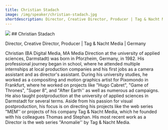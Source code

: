 ```yaml
---
title: Christian Stadach
image: /img/speaker/christian-stadach.jpg
shortdescription: Director, Creative Director, Producer | Tag & Nacht Media | Germany
---
```

<img src="/img/speaker/christian-stadach.jpg">
## Christian Stadach

Director, Creative Director, Producer | Tag & Nacht Media | Germany

Christian (BA Digital Media, MA Media Direction at the university of applied sciences, Darmstadt) was born in Pforzheim, Germany, in 1982. His professional journey began in school, where he attended multiple internships at local production companies and his first jobs as a camera assistant and as director's assistant. During his university studies, he worked as a compositing and motion graphics artist for Pixomondo in Frankfurt, where he worked on projects like "Hugo Cabret", "Game of Thrones", "Super 8", and "After Earth'' as well as numerous ad campaigns. He also taught postproduction at the university of applied sciences in Darmstadt for several terms. Aside from his passion for visual postproduction, his focus is on directing his projects like the web series "MEM'' or projects of his company Tag & Nacht Media, which he founded with his colleagues Thomas and Stephan. His most recent work as a Director is the web series "Anomalie'' by Tag & Nacht Media.



